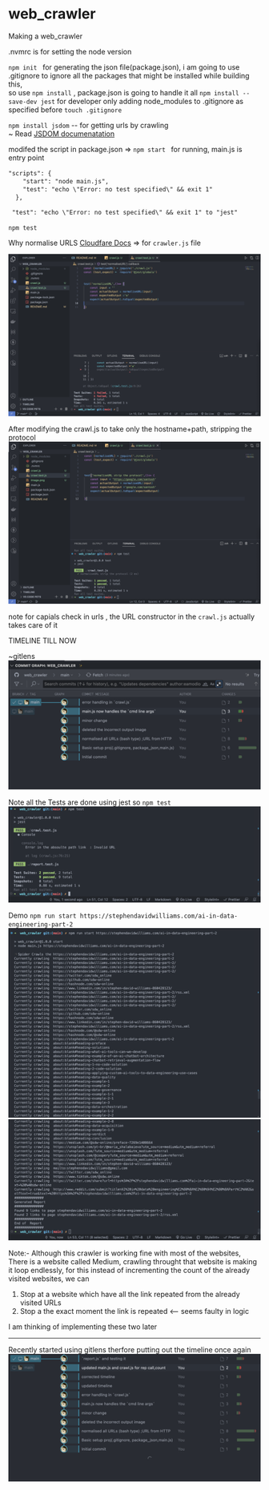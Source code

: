 # web_crawler

Making a web_crawler

.nvmrc is for setting the node version

`npm init ` for generating the json file(package.json), i am going to use .gitignore to ignore all the packages that might be installed while building this, </br> so use `npm install` , package.json is going to handle it all
`npm install --save-dev jest` for developer only
adding node_modules to .gitignore as specified before `touch .gitignore`

`npm install jsdom`  -- for getting urls by crawling <br/> 
~ Read [JSDOM documenatation](https://www.google.com/search?q=jsdom+documentation&oq=JSDOM+documentation&aqs=chrome.0.0i512j0i15i22i30j0i390i650.5206j0j7&sourceid=chrome&ie=UTF-8)


modifed the script in package.json => `npm start ` for running, main.js is entry point

```
"scripts": {
    "start": "node main.js",
    "test": "echo \"Error: no test specified\" && exit 1"
  },
```



```
 "test": "echo \"Error: no test specified\" && exit 1" to "jest"
```

`npm test`

Why normalise URLS [Cloudfare Docs](https://developers.cloudflare.com/rules/normalization/) => for `crawler.js` file


![Failed test output scenario](image.png)

After modifying the crawl.js to take only the hostname+path, stripping the protocol
![Alt text](image-1.png)

note for capials check in urls , the URL constructor in the `crawl.js` actually takes care of it


TIMELINE TILL NOW

~gitlens
![Alt text](image-2.png)

Note all the Tests are done using jest
so `npm test`
![Alt text](image-5.png)



Demo
`npm run start https://stephendavidwilliams.com/ai-in-data-engineering-part-2`
![Alt text](image-3.png)
![Alt text](image-4.png)


Note:- Although this crawler is working fine with most of the websites,
There is a website called Medium, crawling throught that website is making it loop endlessly, for this instead of incrementing the count of the already visited websites, we can<br>
1. Stop at a website which have all the link repeated from the already visited URLs
2. Stop a the exact moment the link is repeated <-- seems faulty in logic

I am thinking of implementing these two later

---
Recently started using gitlens therfore putting out the timeline once again
![Alt text](image-6.png)
